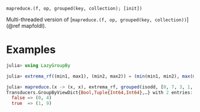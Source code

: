     mapreduce.(f, op, grouped(key, collection); [init])

Multi-threaded version of
[`mapreduce.(f, op, grouped(key, collection))`](@ref mapfoldl).

# Examples

```julia
julia> using LazyGroupBy

julia> extrema_rf((min1, max1), (min2, max2)) = (min(min1, min2), max(max1, max2));

julia> mapreduce.(x -> (x, x), extrema_rf, grouped(isodd, [0, 7, 3, 1, 5, 9, 4, 3, 0, 5]))
Transducers.GroupByViewDict{Bool,Tuple{Int64,Int64},…} with 2 entries:
  false => (0, 4)
  true  => (1, 9)
```
